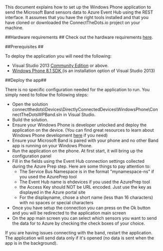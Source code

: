 This document explains how to set up the Windows Phone application to send the Microsoft Band sensors data to Azure Event Hub using the REST interface. 
It assumes that you have the right tools installed and that you have cloned or downloaded the ConnectTheDots.io project on your machine.

##Hardware requirements ##
Check out the hardware requirements [here](Hardware.md).

##Prerequisites ##

To deploy the application you will need the following:

* Visual Studio 2013 [Community Edition](http://www.visualstudio.com/downloads/download-visual-studio-vs) or above.
* [Windows Phone 8.1 SDK ](http://dev.windows.com/en-us/develop/download-phone-sdk) (is an installation option of Visual Studio 2013)

##Deploy the app##

There is no specific configuration needed for the application to run. You simply need to follow the following steps:

* Open the solution connectthedots\Devices\DirectlyConnectedDevices\WindowsPhone\ConnectTheDotsWPBand.sln in Visual Studio.
* Build the solution.
* Ensure your Windows Phone is developer unlocked and deploy the application on the device. (You can find great resources to learn about Windows Phone development [here](http://dev.windows.com/en-us) if you need)
* Ensure your Microsoft Band is paired with your phone and no other Band app is running on your Windows Phone.
* Run the application on the phone. At first start, it will bring up the configuration panel
* Fill in the fields using the Event Hub connection settings collected during the Azure Prep step. Here are some things to pay attention to:
    * The Service Bus Namespace is in the format "mynamespace-ns" if you used the AzurePrep tool
    * The Event Hub name is ehdevices if you used the AzurePrep tool
    * the Access Key should NOT be URL encoded. Just use the key as displayed in the Azure portal site
    * For the displayname, chose a short name (less than 16 characters) with no spaces or special characters
* Once you have setup the connection you can press on the Ok button and you will be redirected to the application main screen
* On the app main screen you can select which sensors you want to send the data for to Azure by checking the check boxes of your choice.

If you are having issues connecting with the band, restart the application.
The application will send data only if it's opened (no data is sent when the app is in the background).



